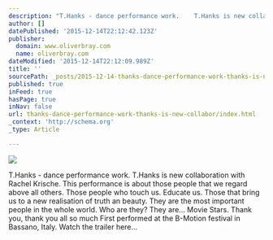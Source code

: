 ```yaml
---
description: "T.Hanks - dance performance work.    T.Hanks is new collaboration with Rachel Krische.\_ This performance is about those people that we regard above all others. "
author: []
datePublished: '2015-12-14T22:12:42.123Z'
publisher:
  domain: www.oliverbray.com
  name: oliverbray.com
dateModified: '2015-12-14T22:12:09.989Z'
title: ''
sourcePath: _posts/2015-12-14-thanks-dance-performance-work-thanks-is-new-collabor.md
published: true
inFeed: true
hasPage: true
inNav: false
url: thanks-dance-performance-work-thanks-is-new-collabor/index.html
_context: 'http://schema.org'
_type: Article

---
```

![](http://www.oliverbray.com/Oliver_Bray/Home_files/T.HANKS_1.jpg)

T.Hanks - dance performance work. T.Hanks is new collaboration with Rachel Krische.  This performance is about those people that we regard above all others. Those people who touch us. Educate us. Those that bring us to a new realisation of truth an beauty. They are the most important people in the whole world. Who are they? They are... Movie Stars. Thank you, thank you all so much First performed at the B-Motion festival in Bassano, Italy. Watch the trailer here...